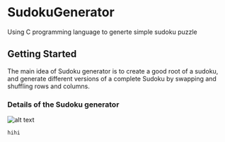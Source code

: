 # SudokuGenerator

Using C programming language to generte simple sudoku puzzle 

## Getting Started

The main idea of Sudoku generator is to create a good root of a sudoku, and generate different versions of a complete Sudoku by swapping and shuffling rows and columns.

### Details of the Sudoku generator


![alt text](https://github.com/wing9413/CProgramming-SudokuGenerator/blob/master/Others/rootOfSudoku.jpg)

```
hihi
